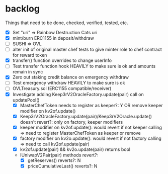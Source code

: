 # backlog

Things that need to be done, checked, verified, tested, etc.


- [x] Set "uri" => Rainbow Destruction Cats uri
- [x] mint/burn ERC1155 in deposit/withdraw
- [ ] SUSHI => OVL
- [ ] alter init of original master chef tests to give minter role to chef contract for reward token
- [x] transfer() function overrides to change userInfo
- [ ] Test transfer function hook HEAVILY to make sure is ok and amounts remain in sync
- [x] Zero out staking credit balance on emergency withdraw
- [ ] Test emergency withdraw HEAVILY to make sure is ok
- [ ] OVLTreasury.sol (ERC1155 compatible/receiver)
- [x] Investigate adding Keep3rV2OracleFactory.update(pair) call on updatePool()
  - [x] MasterChefToken needs to register as keeper?: Y OR remove keeper modifier on kv2of.update()
  - [x] Keep3rV2OracleFactory.update(pair)/Keep3rV2Oracle.update() doesn't revert?: only on factory, keeper modifiers
  - [x] keeper modifier on kv2of.update(): would revert if not keeper calling => need to register MasterChefToken as keeper or remove
  - [x] factory modifier on kv2o.update(): would revert if not factory calling => need to call kv2of.update(pair)
  - [x] kv2of.update(pair) && kv2o.update(pair) returns bool
  - IUniwapV2Pair(pair) methods revert?:
    - [x] getReserves() reverts?: N
    - [x] priceCumulativeLast() reverts?: N
